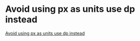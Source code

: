 # Avoid using px as units use dp instead
[Avoid using px as units use dp instead](https://aiwithcloud.com/2022/09/19/avoid_using_px_as_units_use_dp_instead-2/)